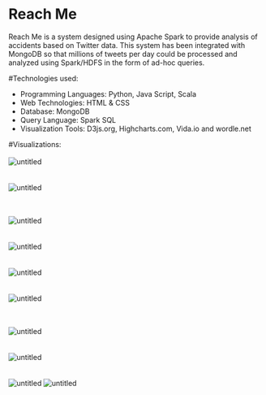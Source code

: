 # Reach Me
Reach Me is a system designed using Apache Spark to provide analysis of accidents based on Twitter data. This
system has been integrated with MongoDB so that millions of tweets per day could be processed and analyzed using
Spark/HDFS in the form of ad-hoc queries.

#Technologies used: 
*	Programming Languages: Python, Java Script, Scala 
*	Web Technologies: HTML & CSS 
*	Database: MongoDB 
*	Query Language: Spark SQL 
*	Visualization Tools: D3js.org, Highcharts.com, Vida.io and wordle.net 

#Visualizations:
<br>
<br>
![untitled](https://cloud.githubusercontent.com/assets/16812117/15689471/b8932162-2744-11e6-892b-430b3f46a07a.png)
<br><br><br>
![untitled](https://cloud.githubusercontent.com/assets/16812117/15689373/440e8782-2744-11e6-99c0-511dc9f7d963.png)
<br>
<br>
<br>

![untitled](https://cloud.githubusercontent.com/assets/16812117/15689427/88c131a4-2744-11e6-92b6-1cc7a2f949d0.png)
<br><br><br>
![untitled](https://cloud.githubusercontent.com/assets/16812117/15689444/9e13a3b6-2744-11e6-9dfe-11548dbfe68b.png)
<br><br><br>
![untitled](https://cloud.githubusercontent.com/assets/16812117/15689496/d19644be-2744-11e6-8ac7-80aa73d2d64d.png)
<br><br><br>
![untitled](https://cloud.githubusercontent.com/assets/16812117/15689511/e1950c2e-2744-11e6-88f8-5624736bf88b.png)
<br><br><br>

![untitled](https://cloud.githubusercontent.com/assets/16812117/15689533/0b7b7ece-2745-11e6-9869-ce86bbb88cee.png)
<br><br><br>
![untitled](https://cloud.githubusercontent.com/assets/16812117/15690244/45605440-2748-11e6-9dd1-9a942dca7292.png)
<br><br><br>
![untitled](https://cloud.githubusercontent.com/assets/16812117/15690327/a3e4620e-2748-11e6-98df-fde5eadfcefa.png)
![untitled](https://cloud.githubusercontent.com/assets/16812117/15689742/12de8cb4-2746-11e6-94f3-fb1ee29a45ff.jpg)
<br><br><br>
